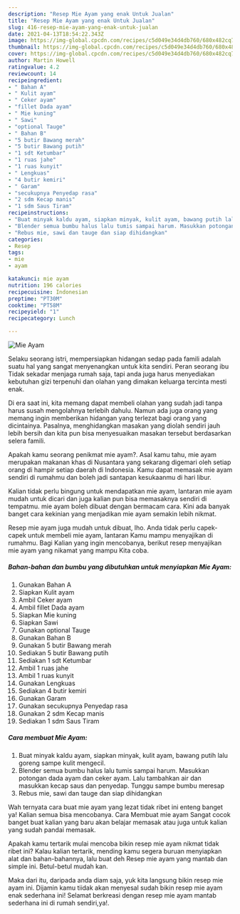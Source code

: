 ```yaml
---
description: "Resep Mie Ayam yang enak Untuk Jualan"
title: "Resep Mie Ayam yang enak Untuk Jualan"
slug: 416-resep-mie-ayam-yang-enak-untuk-jualan
date: 2021-04-13T18:54:22.343Z
image: https://img-global.cpcdn.com/recipes/c5d049e34d4db760/680x482cq70/mie-ayam-foto-resep-utama.jpg
thumbnail: https://img-global.cpcdn.com/recipes/c5d049e34d4db760/680x482cq70/mie-ayam-foto-resep-utama.jpg
cover: https://img-global.cpcdn.com/recipes/c5d049e34d4db760/680x482cq70/mie-ayam-foto-resep-utama.jpg
author: Martin Howell
ratingvalue: 4.2
reviewcount: 14
recipeingredient:
- " Bahan A"
- " Kulit ayam"
- " Ceker ayam"
- "fillet Dada ayam"
- " Mie kuning"
- " Sawi"
- "optional Tauge"
- " Bahan B"
- "5 butir Bawang merah"
- "5 butir Bawang putih"
- "1 sdt Ketumbar"
- "1 ruas jahe"
- "1 ruas kunyit"
- " Lengkuas"
- "4 butir kemiri"
- " Garam"
- "secukupnya Penyedap rasa"
- "2 sdm Kecap manis"
- "1 sdm Saus Tiram"
recipeinstructions:
- "Buat minyak kaldu ayam, siapkan minyak, kulit ayam, bawang putih lalu goreng sampe kulit mengecil."
- "Blender semua bumbu halus lalu tumis sampai harum. Masukkan potongan dada ayam dan ceker ayam. Lalu tambahkan air dan masukkan kecap saus dan penyedap. Tunggu sampe bumbu meresap"
- "Rebus mie, sawi dan tauge dan siap dihidangkan"
categories:
- Resep
tags:
- mie
- ayam

katakunci: mie ayam 
nutrition: 196 calories
recipecuisine: Indonesian
preptime: "PT30M"
cooktime: "PT58M"
recipeyield: "1"
recipecategory: Lunch

---
```



![Mie Ayam](https://img-global.cpcdn.com/recipes/c5d049e34d4db760/680x482cq70/mie-ayam-foto-resep-utama.jpg)

Selaku seorang istri, mempersiapkan hidangan sedap pada famili adalah suatu hal yang sangat menyenangkan untuk kita sendiri. Peran seorang ibu Tidak sekadar menjaga rumah saja, tapi anda juga harus menyediakan kebutuhan gizi terpenuhi dan olahan yang dimakan keluarga tercinta mesti enak.

Di era  saat ini, kita memang dapat membeli olahan yang sudah jadi tanpa harus susah mengolahnya terlebih dahulu. Namun ada juga orang yang memang ingin memberikan hidangan yang terlezat bagi orang yang dicintainya. Pasalnya, menghidangkan masakan yang diolah sendiri jauh lebih bersih dan kita pun bisa menyesuaikan masakan tersebut berdasarkan selera famili. 



Apakah kamu seorang penikmat mie ayam?. Asal kamu tahu, mie ayam merupakan makanan khas di Nusantara yang sekarang digemari oleh setiap orang di hampir setiap daerah di Indonesia. Kamu dapat memasak mie ayam sendiri di rumahmu dan boleh jadi santapan kesukaanmu di hari libur.

Kalian tidak perlu bingung untuk mendapatkan mie ayam, lantaran mie ayam mudah untuk dicari dan juga kalian pun bisa memasaknya sendiri di tempatmu. mie ayam boleh dibuat dengan bermacam cara. Kini ada banyak banget cara kekinian yang menjadikan mie ayam semakin lebih nikmat.

Resep mie ayam juga mudah untuk dibuat, lho. Anda tidak perlu capek-capek untuk membeli mie ayam, lantaran Kamu mampu menyajikan di rumahmu. Bagi Kalian yang ingin mencobanya, berikut resep menyajikan mie ayam yang nikamat yang mampu Kita coba.

<!--inarticleads1-->

##### Bahan-bahan dan bumbu yang dibutuhkan untuk menyiapkan Mie Ayam:

1. Gunakan  Bahan A
1. Siapkan  Kulit ayam
1. Ambil  Ceker ayam
1. Ambil fillet Dada ayam
1. Siapkan  Mie kuning
1. Siapkan  Sawi
1. Gunakan optional Tauge
1. Gunakan  Bahan B
1. Gunakan 5 butir Bawang merah
1. Sediakan 5 butir Bawang putih
1. Sediakan 1 sdt Ketumbar
1. Ambil 1 ruas jahe
1. Ambil 1 ruas kunyit
1. Gunakan  Lengkuas
1. Sediakan 4 butir kemiri
1. Gunakan  Garam
1. Gunakan secukupnya Penyedap rasa
1. Gunakan 2 sdm Kecap manis
1. Sediakan 1 sdm Saus Tiram




<!--inarticleads2-->

##### Cara membuat Mie Ayam:

1. Buat minyak kaldu ayam, siapkan minyak, kulit ayam, bawang putih lalu goreng sampe kulit mengecil.
1. Blender semua bumbu halus lalu tumis sampai harum. Masukkan potongan dada ayam dan ceker ayam. Lalu tambahkan air dan masukkan kecap saus dan penyedap. Tunggu sampe bumbu meresap
1. Rebus mie, sawi dan tauge dan siap dihidangkan




Wah ternyata cara buat mie ayam yang lezat tidak ribet ini enteng banget ya! Kalian semua bisa mencobanya. Cara Membuat mie ayam Sangat cocok banget buat kalian yang baru akan belajar memasak atau juga untuk kalian yang sudah pandai memasak.

Apakah kamu tertarik mulai mencoba bikin resep mie ayam nikmat tidak ribet ini? Kalau kalian tertarik, mending kamu segera buruan menyiapkan alat dan bahan-bahannya, lalu buat deh Resep mie ayam yang mantab dan simple ini. Betul-betul mudah kan. 

Maka dari itu, daripada anda diam saja, yuk kita langsung bikin resep mie ayam ini. Dijamin kamu tiidak akan menyesal sudah bikin resep mie ayam enak sederhana ini! Selamat berkreasi dengan resep mie ayam mantab sederhana ini di rumah sendiri,ya!.

